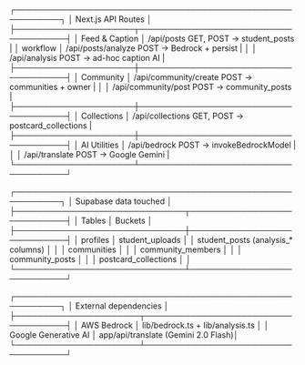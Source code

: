 ┌──────────────────────────────────────────────────────────┐
│ Next.js API Routes                                        │
├─────────────────────┬─────────────────────────────────────┤
│ Feed & Caption      │ /api/posts            GET, POST -> student_posts |
│ workflow            │ /api/posts/analyze    POST      -> Bedrock + persist |
│                     │ /api/analysis         POST      -> ad-hoc caption AI |
├─────────────────────┼─────────────────────────────────────┤
│ Community           │ /api/community/create POST      -> communities + owner |
│                     │ /api/community/post   POST      -> community_posts     |
├─────────────────────┼─────────────────────────────────────┤
│ Collections         │ /api/collections      GET, POST -> postcard_collections |
├─────────────────────┼─────────────────────────────────────┤
│ AI Utilities        │ /api/bedrock          POST      -> invokeBedrockModel  |
│                     │ /api/translate        POST      -> Google Gemini       |
└─────────────────────┴─────────────────────────────────────┘

┌──────────────────────────────────────────────────────────┐
│ Supabase data touched                                     │
├──────────────────────────────┬────────────────────────────┤
│ Tables                       │ Buckets                    │
├──────────────────────────────┼────────────────────────────┤
│ profiles                     │ student_uploads            │
│ student_posts (analysis_* columns) │                       │
│ communities                  │                            │
│ community_members            │                            │
│ community_posts              │                            │
│ postcard_collections         │                            │
└──────────────────────────────┴────────────────────────────┘

┌──────────────────────────────────────────────────────────┐
│ External dependencies                                     │
├──────────────────────┬────────────────────────────────────┤
│ AWS Bedrock          │ lib/bedrock.ts + lib/analysis.ts   │
│ Google Generative AI │ app/api/translate (Gemini 2.0 Flash)│
└──────────────────────┴────────────────────────────────────┘
